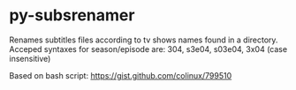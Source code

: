 # py-subsrenamer
Renames subtitles files according to tv shows names found in a directory. Acceped syntaxes for season/episode are: 304, s3e04, s03e04, 3x04 (case insensitive)

Based on bash script: https://gist.github.com/colinux/799510
